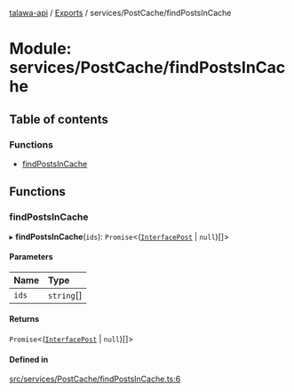 [talawa-api](../README.md) / [Exports](../modules.md) / services/PostCache/findPostsInCache

# Module: services/PostCache/findPostsInCache

## Table of contents

### Functions

- [findPostsInCache](services_PostCache_findPostsInCache.md#findpostsincache)

## Functions

### findPostsInCache

▸ **findPostsInCache**(`ids`): `Promise`\<([`InterfacePost`](../interfaces/models_Post.InterfacePost.md) \| ``null``)[]\>

#### Parameters

| Name | Type |
| :------ | :------ |
| `ids` | `string`[] |

#### Returns

`Promise`\<([`InterfacePost`](../interfaces/models_Post.InterfacePost.md) \| ``null``)[]\>

#### Defined in

[src/services/PostCache/findPostsInCache.ts:6](https://github.com/PalisadoesFoundation/talawa-api/blob/4e2c75b/src/services/PostCache/findPostsInCache.ts#L6)
